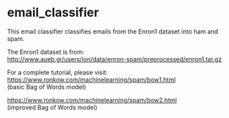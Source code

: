 # email_classifier

This email classifier classifies emails from the Enron1 dataset into ham and spam. 

The Enron1 dataset is from:<br/>
http://www.aueb.gr/users/ion/data/enron-spam/preprocessed/enron1.tar.gz

For a complete tutorial, please visit:  
https://www.ronkow.com/machinelearning/spam/bow1.html <br/>(basic Bag of Words model)

https://www.ronkow.com/machinelearning/spam/bow2.html <br/>(improved Bag of Words model)

